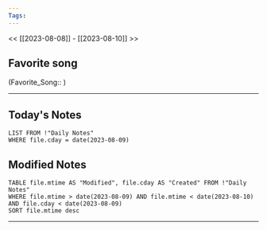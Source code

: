 ```yaml
---
Tags:
---
```

<< [[2023-08-08]] - [[2023-08-10]] >>
## Favorite song
(Favorite_Song:: )

___
## Today's Notes
```dataview
LIST FROM !"Daily Notes"
WHERE file.cday = date(2023-08-09)
```
## Modified Notes
```dataview
TABLE file.mtime AS "Modified", file.cday AS "Created" FROM !"Daily Notes" 
WHERE file.mtime > date(2023-08-09) AND file.mtime < date(2023-08-10) AND file.cday < date(2023-08-09)
SORT file.mtime desc
```
___
